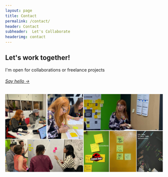 ```yaml
---
layout: page
title: Contact
permalink: /contact/
header: Contact
subheader:  Let's Collaborate
headerimg: contact
---
```

<div class="wrapper6">
    <div>
        <h2> Let's work together!</h2>
        <p>I'm open for collaborations or freelance projects</p>
        <h6><a href="mailto:irmagrodriguezv@hotmail.com">Say hello →</a></h6>
    </div>

<div>
        <img class="collage" src="/contentimages/collage/yopi.png">
    </div>
</div>